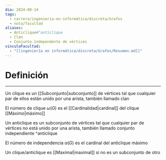 ```yaml
---
dia: 2024-08-14
tags:
  - carrera/ingeniería-en-informática/discreta/Grafos
  - nota/facultad
aliases:
  - Anticlique#^anticlique
  - Clan
  - Conjunto independente de vértices
vinculoFacultad:
  - "[[ingeniería en informática/discreta/Grafos/Resumen.md]]"
---
```

# Definición
---
Un clique es un [[Subconjunto|subconjunto]] de vértices tal que cualquier par de ellos están unido por una arista, también llamado clan

El número de clique $\omega(G)$ es el [[Cardinalidad|cardinal]] del clique [[Máximo|máximo]]

Un anticlique es un subconjunto de vértices tal que cualquier par de vértices no está unido por una arista, también llamado conjunto independiente ^anticlique

El número de independencia $\alpha(G)$ es el cardinal del anticlique máximo

Un clique/anticlique es [[Maximal|maximal]] si no es un subconjunto de otro